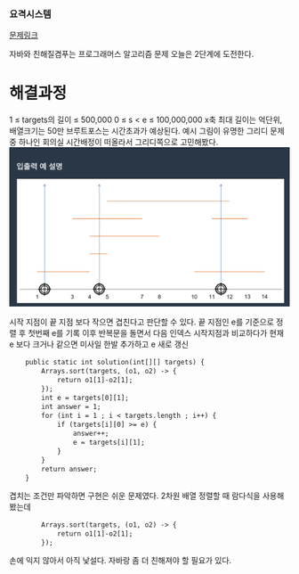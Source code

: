### 요격시스템
[문제링크](https://school.programmers.co.kr/learn/courses/30/lessons/181188)

자바와 친해질겸푸는 프로그래머스 알고리즘 문제
오늘은 2단계에 도전한다.

# 해결과정
1 ≤ targets의 길이 ≤ 500,000
0 ≤ s < e ≤ 100,000,000
x축 최대 길이는 억단위, 배열크기는 50만 브루트포스는 시간초과가 예상된다.
예시 그림이 유명한 그리디 문제중 하나인 회의실 시간배정이 떠올라서 그리디쪽으로 고민해봤다.
![예시 그림](./image/ScreenShot.png)

시작 지점이 끝 지점 보다 작으면 겹친다고 판단할 수 있다.
끝 지점인 e를 기준으로 정렬 후
첫번째 e를 기록
이후 반복문을 돌면서 다음 인덱스 시작지점과 비교하다가 현재 e 보다 크거나 같으면
미사일 한발 추가하고 e 새로 갱신

```
	public static int solution(int[][] targets) {
		Arrays.sort(targets, (o1, o2) -> {
			return o1[1]-o2[1];
		});
		int e = targets[0][1];
		int answer = 1;
		for (int i = 1 ; i < targets.length ; i++) {
			if (targets[i][0] >= e) {
				answer++;
				e = targets[i][1];
			}
		}
		return answer;
	}
```
겹치는 조건만 파악하면 구현은 쉬운 문제였다.
2차원 배열 정렬할 때 람다식을 사용해봤는데
``````
		Arrays.sort(targets, (o1, o2) -> {
			return o1[1]-o2[1];
		});
``````
손에 익지 않아서 아직 낯설다.
자바랑 좀 더 친해져야 할 필요가 있다.